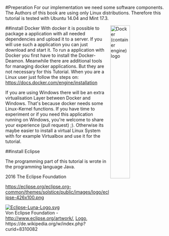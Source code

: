 #Preperation
For our implementation we need some software components. The Authors of this book are using only Linux distributions. Therefore this tutorial is tested with Ubuntu 14.04 and Mint 17.3.

<a title="By dotCloud, Inc. [Apache License 2.0 (http://www.apache.org/licenses/LICENSE-2.0)], via Wikimedia Commons" href="https://commons.wikimedia.org/wiki/File%3ADocker_(container_engine)_logo.png"><img align="right" width="35%" alt="Docker (container engine) logo" src="https://upload.wikimedia.org/wikipedia/commons/7/79/Docker_%28container_engine%29_logo.png"/></a>

##install Docker
With docker it is possible to package a application with all needed dependencies and upload it to a server. If you will use such a application you can just download and start it.
To run a application with Docker you first have to install the Docker-Deamon. Meanwhile there are additional tools for managing docker applications. But they are not necessary for this Tutorial. When you are a Linux user just follow the steps on:
https://docs.docker.com/engine/installation

If you are using Windows there will be an extra virtualisation Layer between Docker and Windows. That's because docker needs some Linux-Kernel functions.
If you have time to experiment or if you need this application running on Windows, you're welcome to share your experience (pull request) ;).
Otherwise its maybe easier to install a virtual Linux System with for example Virtualbox and use it for the tutorial.

##install Eclipse

The programming part of this tutorial is wrote in the programming language Java.  

2016 The Eclipse Foundation

https://eclipse.org/eclipse.org-common/themes/solstice/public/images/logo/eclipse-426x100.png 


<p><a href="https://de.wikipedia.org/wiki/Datei:Eclipse-Luna-Logo.svg#/media/File:Eclipse-Luna-Logo.svg"><img src="https://upload.wikimedia.org/wikipedia/de/thumb/d/d0/Eclipse-Luna-Logo.svg/1200px-Eclipse-Luna-Logo.svg.png" alt="Eclipse-Luna-Logo.svg"></a><br>Von Eclipse Foundation - <a rel="nofollow" class="external free" href="http://www.eclipse.org/artwork/">http://www.eclipse.org/artwork/</a>, <a href="//de.wikipedia.org/wiki/Datei:Eclipse-Luna-Logo.svg" title="Logo, das dem Marken- oder Namensrecht unterliegt">Logo</a>, https://de.wikipedia.org/w/index.php?curid=8310082</p>